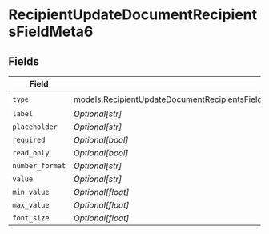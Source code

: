 # RecipientUpdateDocumentRecipientsFieldMeta6


## Fields

| Field                                                                                                                                                                                                                                  | Type                                                                                                                                                                                                                                   | Required                                                                                                                                                                                                                               | Description                                                                                                                                                                                                                            |
| -------------------------------------------------------------------------------------------------------------------------------------------------------------------------------------------------------------------------------------- | -------------------------------------------------------------------------------------------------------------------------------------------------------------------------------------------------------------------------------------- | -------------------------------------------------------------------------------------------------------------------------------------------------------------------------------------------------------------------------------------- | -------------------------------------------------------------------------------------------------------------------------------------------------------------------------------------------------------------------------------------- |
| `type`                                                                                                                                                                                                                                 | [models.RecipientUpdateDocumentRecipientsFieldMetaDocumentsRecipientsResponse200ApplicationJSONResponseBodyType](../models/recipientupdatedocumentrecipientsfieldmetadocumentsrecipientsresponse200applicationjsonresponsebodytype.md) | :heavy_check_mark:                                                                                                                                                                                                                     | N/A                                                                                                                                                                                                                                    |
| `label`                                                                                                                                                                                                                                | *Optional[str]*                                                                                                                                                                                                                        | :heavy_minus_sign:                                                                                                                                                                                                                     | N/A                                                                                                                                                                                                                                    |
| `placeholder`                                                                                                                                                                                                                          | *Optional[str]*                                                                                                                                                                                                                        | :heavy_minus_sign:                                                                                                                                                                                                                     | N/A                                                                                                                                                                                                                                    |
| `required`                                                                                                                                                                                                                             | *Optional[bool]*                                                                                                                                                                                                                       | :heavy_minus_sign:                                                                                                                                                                                                                     | N/A                                                                                                                                                                                                                                    |
| `read_only`                                                                                                                                                                                                                            | *Optional[bool]*                                                                                                                                                                                                                       | :heavy_minus_sign:                                                                                                                                                                                                                     | N/A                                                                                                                                                                                                                                    |
| `number_format`                                                                                                                                                                                                                        | *Optional[str]*                                                                                                                                                                                                                        | :heavy_minus_sign:                                                                                                                                                                                                                     | N/A                                                                                                                                                                                                                                    |
| `value`                                                                                                                                                                                                                                | *Optional[str]*                                                                                                                                                                                                                        | :heavy_minus_sign:                                                                                                                                                                                                                     | N/A                                                                                                                                                                                                                                    |
| `min_value`                                                                                                                                                                                                                            | *Optional[float]*                                                                                                                                                                                                                      | :heavy_minus_sign:                                                                                                                                                                                                                     | N/A                                                                                                                                                                                                                                    |
| `max_value`                                                                                                                                                                                                                            | *Optional[float]*                                                                                                                                                                                                                      | :heavy_minus_sign:                                                                                                                                                                                                                     | N/A                                                                                                                                                                                                                                    |
| `font_size`                                                                                                                                                                                                                            | *Optional[float]*                                                                                                                                                                                                                      | :heavy_minus_sign:                                                                                                                                                                                                                     | N/A                                                                                                                                                                                                                                    |